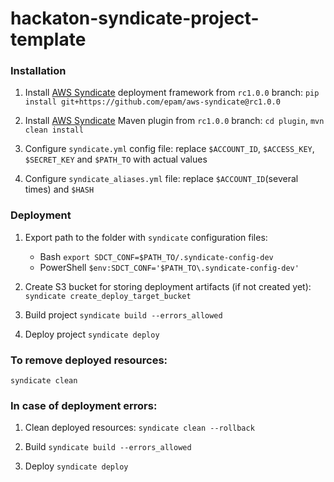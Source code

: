 # hackaton-syndicate-project-template

### Installation

1. Install [AWS Syndicate](https://github.com/epam/aws-syndicate)
   deployment framework from `rc1.0.0` branch:
   `pip install git+https://github.com/epam/aws-syndicate@rc1.0.0`

2. Install [AWS Syndicate](https://github.com/epam/aws-syndicate)
   Maven plugin from `rc1.0.0` branch:
   `cd plugin`, `mvn clean install`

3. Configure `syndicate.yml` config file: replace `$ACCOUNT_ID`, `$ACCESS_KEY`,
   `$SECRET_KEY` and `$PATH_TO` with actual values

4. Configure `syndicate_aliases.yml` file: replace `$ACCOUNT_ID`(several times)
   and `$HASH`

### Deployment

1. Export path to the folder with `syndicate` configuration files:
   - Bash `export SDCT_CONF=$PATH_TO/.syndicate-config-dev`  
   - PowerShell `$env:SDCT_CONF='$PATH_TO\.syndicate-config-dev'`

2. Create S3 bucket for storing deployment artifacts (if not created yet):
   `syndicate create_deploy_target_bucket`

3. Build project
   `syndicate build --errors_allowed`

4. Deploy project
   `syndicate deploy`

### To remove deployed resources: 
`syndicate clean`

### In case of deployment errors:
1. Clean deployed resources:
   `syndicate clean --rollback`
   
3. Build
   `syndicate build --errors_allowed`

4. Deploy
   `syndicate deploy`